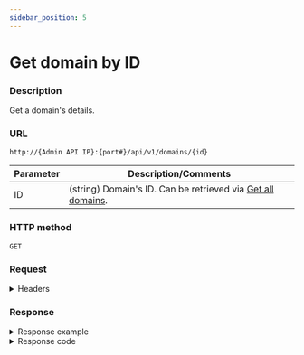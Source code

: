 ```yaml
---
sidebar_position: 5
---
```


# Get domain by ID

### Description

Get a domain's details.

### URL

`http://{Admin API IP}:{port#}/api/v1/domains/{id}`

| Parameter | Description/Comments |
| --- | --- |
| ID | (string) Domain's ID. Can be retrieved via [Get all domains](./get-all-domains.md). |

### HTTP method

`GET`

### Request

<details>
<summary>Headers</summary>

Example header format:

`Authorization: Basic <authorization token returned from the login method>`

`Content-Type: application/json`


</details>

### Response

<details>
<summary>Response example</summary>   

```javascript
{
    "Id": "5c966733-c496-486d-8b1a-963c13e9a103",
    "Archived": false,
    "EndTime": null,
    "LicensePoolId": null,
    "Description": "New York team's domain",
    "Name": "New York"
}
```
</details>

<details>
<summary>Response code</summary>  

```javascript
200 OK
```
</details>